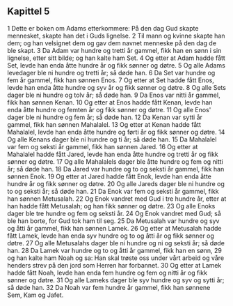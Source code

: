 ## Kapittel 5

1 Dette er boken om Adams etterkommere: På den dag Gud skapte mennesket, skapte han det i Guds lignelse.
2 Til mann og kvinne skapte han dem; og han velsignet dem og gav dem navnet menneske på den dag de ble skapt.
3 Da Adam var hundre og tretti år gammel, fikk han en sønn i sin lignelse, etter sitt bilde; og han kalte ham Set.
4 Og etter at Adam hadde fått Set, levde han enda åtte hundre år og fikk sønner og døtre.
5 Og alle Adams levedager ble ni hundre og tretti år; så døde han.
6 Da Set var hundre og fem år gammel, fikk han sønnen Enos.
7 Og etter at Set hadde fått Enos, levde han enda åtte hundre og syv år og fikk sønner og døtre.
8 Og alle Sets dager ble ni hundre og tolv år; så døde han.
9 Da Enos var nitti år gammel, fikk han sønnen Kenan.
10 Og etter at Enos hadde fått Kenan, levde han enda åtte hundre og femten år og fikk sønner og døtre.
11 Og alle Enos' dager ble ni hundre og fem år; så døde han.
12 Da Kenan var sytti år gammel, fikk han sønnen Mahalalel.
13 Og etter at Kenan hadde fått Mahalalel, levde han enda åtte hundre og førti år og fikk sønner og døtre.
14 Og alle Kenans dager ble ni hundre og ti år; så døde han.
15 Da Mahalalel var fem og seksti år gammel, fikk han sønnen Jared.
16 Og etter at Mahalalel hadde fått Jared, levde han enda åtte hundre og tretti år og fikk sønner og døtre.
17 Og alle Mahalalels dager ble åtte hundre og fem og nitti år; så døde han.
18 Da Jared var hundre og to og seksti år gammel, fikk han sønnen Enok.
19 Og etter at Jared hadde fått Enok, levde han enda åtte hundre år og fikk sønner og døtre.
20 Og alle Jareds dager ble ni hundre og to og seksti år; så døde han.
21 Da Enok var fem og seksti år gammel, fikk han sønnen Metusalah.
22 Og Enok vandret med Gud i tre hundre år, etter at han hadde fått Metusalah; og han fikk sønner og døtre.
23 Og alle Enoks dager ble tre hundre og fem og seksti år.
24 Og Enok vandret med Gud; så ble han borte, for Gud tok ham til seg.
25 Da Metusalah var hundre og syv og åtti år gammel, fikk han sønnen Lamek.
26 Og etter at Metusalah hadde fått Lamek, levde han enda syv hundre og to og åtti år og fikk sønner og døtre.
27 Og alle Metusalahs dager ble ni hundre og ni og seksti år; så døde han.
28 Da Lamek var hundre og to og åtti år gammel, fikk han en sønn,
29 og han kalte ham Noah og sa: Han skal trøste oss under vårt arbeid og våre henders strev på den jord som Herren har forbannet.
30 Og etter at Lamek hadde fått Noah, levde han enda fem hundre og fem og nitti år og fikk sønner og døtre.
31 Og alle Lameks dager ble syv hundre og syv og sytti år; så døde han.
32 Da Noah var fem hundre år gammel, fikk han sønnene Sem, Kam og Jafet.
